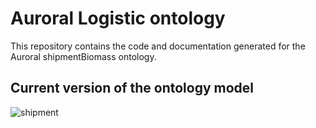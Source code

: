 # Auroral Logistic ontology

This repository contains the code and documentation generated for the  Auroral shipmentBiomass ontology.

## Current version of the ontology model

![shipment](https://github.com/oeg-upm/auroral-shipmentBiomass-ontology/blob/main/diagrams/shipment.png)

